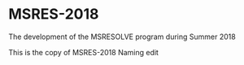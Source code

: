 # MSRES-2018
The development of the MSRESOLVE program during Summer 2018

This is the copy of MSRES-2018
Naming edit
